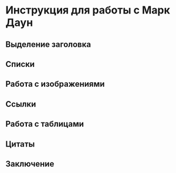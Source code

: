 # Инструкция для работы с Марк Даун

## Выделение заголовка

## Списки

## Работа с изображениями

## Ссылки

## Работа с таблицами

## Цитаты

## Заключение